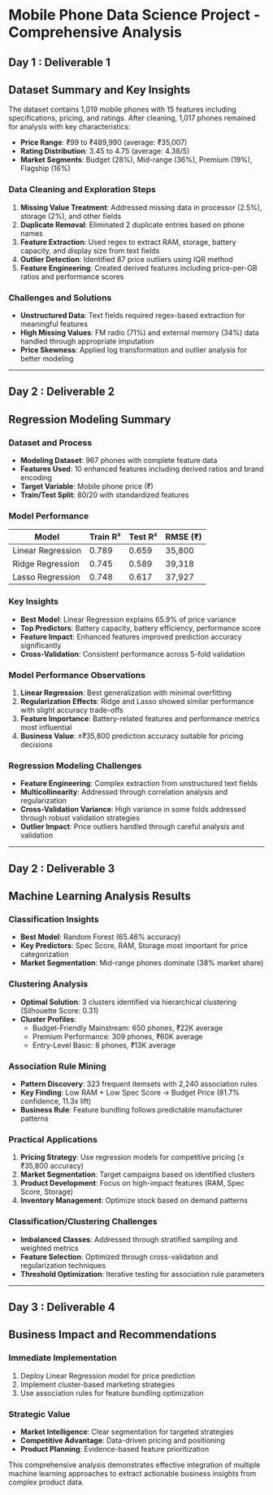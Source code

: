 # Mobile Phone Data Science Project - Comprehensive Analysis

## Day 1 : Deliverable 1
## Dataset Summary and Key Insights

The dataset contains 1,019 mobile phones with 15 features including specifications, pricing, and ratings. After cleaning, 1,017 phones remained for analysis with key characteristics:
- **Price Range**: ₹99 to ₹489,990 (average: ₹35,007)
- **Rating Distribution**: 3.45 to 4.75 (average: 4.38/5)
- **Market Segments**: Budget (28%), Mid-range (36%), Premium (19%), Flagship (16%)

### Data Cleaning and Exploration Steps
1. **Missing Value Treatment**: Addressed missing data in processor (2.5%), storage (2%), and other fields
2. **Duplicate Removal**: Eliminated 2 duplicate entries based on phone names
3. **Feature Extraction**: Used regex to extract RAM, storage, battery capacity, and display size from text fields
4. **Outlier Detection**: Identified 87 price outliers using IQR method
5. **Feature Engineering**: Created derived features including price-per-GB ratios and performance scores

### Challenges and Solutions
- **Unstructured Data**: Text fields required regex-based extraction for meaningful features
- **High Missing Values**: FM radio (71%) and external memory (34%) data handled through appropriate imputation
- **Price Skewness**: Applied log transformation and outlier analysis for better modeling

---


## Day 2 : Deliverable 2

## Regression Modeling Summary

### Dataset and Process
- **Modeling Dataset**: 967 phones with complete feature data
- **Features Used**: 10 enhanced features including derived ratios and brand encoding
- **Target Variable**: Mobile phone price (₹)
- **Train/Test Split**: 80/20 with standardized features

### Model Performance
| Model | Train R² | Test R² | RMSE (₹) |
|-------|----------|---------|----------|
| Linear Regression | 0.789 | 0.659 | 35,800 |
| Ridge Regression | 0.745 | 0.589 | 39,318 |
| Lasso Regression | 0.748 | 0.617 | 37,927 |

### Key Insights
- **Best Model**: Linear Regression explains 65.9% of price variance
- **Top Predictors**: Battery capacity, battery efficiency, performance score
- **Feature Impact**: Enhanced features improved prediction accuracy significantly
- **Cross-Validation**: Consistent performance across 5-fold validation

### Model Performance Observations
1. **Linear Regression**: Best generalization with minimal overfitting
2. **Regularization Effects**: Ridge and Lasso showed similar performance with slight accuracy trade-offs
3. **Feature Importance**: Battery-related features and performance metrics most influential
4. **Business Value**: ±₹35,800 prediction accuracy suitable for pricing decisions

### Regression Modeling Challenges
- **Feature Engineering**: Complex extraction from unstructured text fields
- **Multicollinearity**: Addressed through correlation analysis and regularization
- **Cross-Validation Variance**: High variance in some folds addressed through robust validation strategies
- **Outlier Impact**: Price outliers handled through careful analysis and validation

---


## Day 2 : Deliverable 3


## Machine Learning Analysis Results

### Classification Insights
- **Best Model**: Random Forest (65.46% accuracy)
- **Key Predictors**: Spec Score, RAM, Storage most important for price categorization
- **Market Segmentation**: Mid-range phones dominate (38% market share)

### Clustering Analysis
- **Optimal Solution**: 3 clusters identified via hierarchical clustering (Silhouette Score: 0.31)
- **Cluster Profiles**:
  - Budget-Friendly Mainstream: 650 phones, ₹22K average
  - Premium Performance: 309 phones, ₹60K average  
  - Entry-Level Basic: 8 phones, ₹13K average

### Association Rule Mining
- **Pattern Discovery**: 323 frequent itemsets with 2,240 association rules
- **Key Finding**: Low RAM + Low Spec Score → Budget Price (81.7% confidence, 11.3x lift)
- **Business Rule**: Feature bundling follows predictable manufacturer patterns

### Practical Applications
1. **Pricing Strategy**: Use regression models for competitive pricing (±₹35,800 accuracy)
2. **Market Segmentation**: Target campaigns based on identified clusters
3. **Product Development**: Focus on high-impact features (RAM, Spec Score, Storage)
4. **Inventory Management**: Optimize stock based on demand patterns

### Classification/Clustering Challenges
- **Imbalanced Classes**: Addressed through stratified sampling and weighted metrics
- **Feature Selection**: Optimized through cross-validation and regularization techniques
- **Threshold Optimization**: Iterative testing for association rule parameters

---


## Day 3 : Deliverable 4


## Business Impact and Recommendations

### Immediate Implementation
1. Deploy Linear Regression model for price prediction
2. Implement cluster-based marketing strategies
3. Use association rules for feature bundling optimization

### Strategic Value
- **Market Intelligence**: Clear segmentation for targeted strategies
- **Competitive Advantage**: Data-driven pricing and positioning
- **Product Planning**: Evidence-based feature prioritization

This comprehensive analysis demonstrates effective integration of multiple machine learning approaches to extract actionable business insights from complex product data.